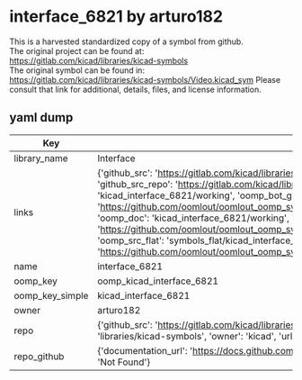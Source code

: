 # interface_6821 by arturo182  
This is a harvested standardized copy of a symbol from github.  
The original project can be found at:  
https://gitlab.com/kicad/libraries/kicad-symbols  
The original symbol can be found in:
https://gitlab.com/kicad/libraries/kicad-symbols/Video.kicad_sym
Please consult that link for additional, details, files, and license information.  
## yaml dump  
| Key | Value |  
| --- | --- |  
| library_name | Interface |  
| links | {'github_src': 'https://gitlab.com/kicad/libraries/kicad-symbols/Video.kicad_sym', 'github_src_repo': 'https://gitlab.com/kicad/libraries/kicad-symbols', 'oomp_bot': 'kicad_interface_6821/working', 'oomp_bot_github': 'https://github.com/oomlout/oomlout_oomp_symbol_bot/tree/main/kicad_interface_6821/working', 'oomp_doc': 'kicad_interface_6821/working', 'oomp_doc_github': 'https://github.com/oomlout/oomlout_oomp_symbol_doc/tree/main/kicad_interface_6821/working', 'oomp_src_flat': 'symbols_flat/kicad_interface_6821/working', 'oomp_src_flat_github': 'https://github.com/oomlout/oomlout_oomp_symbol_src/tree/main/kicad_interface_6821/working'} |  
| name | interface_6821 |  
| oomp_key | oomp_kicad_interface_6821 |  
| oomp_key_simple | kicad_interface_6821 |  
| owner | arturo182 |  
| repo | {'github_src': 'https://gitlab.com/kicad/libraries/kicad-symbols/Video.kicad_sym', 'name': 'libraries/kicad-symbols', 'owner': 'kicad', 'url': 'https://gitlab.com/kicad/libraries/kicad-symbols'} |  
| repo_github | {'documentation_url': 'https://docs.github.com/rest/repos/repos#get-a-repository', 'message': 'Not Found'} |  

